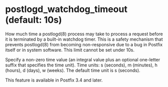 # postlogd_watchdog_timeout (default: 10s)
 How much time a postlogd(8) process may take to process a request
before it is terminated by a built-in watchdog timer. This is a
safety mechanism that prevents postlogd(8) from becoming non-responsive
due to a bug in Postfix itself or in system software. This limit
cannot be set under 10s. 


 Specify a non-zero time value (an integral value plus an optional
one-letter suffix that specifies the time unit). Time units: s
(seconds), m (minutes), h (hours), d (days), w (weeks).
The default time unit is s (seconds). 


 This feature is available in Postfix 3.4 and later. 


